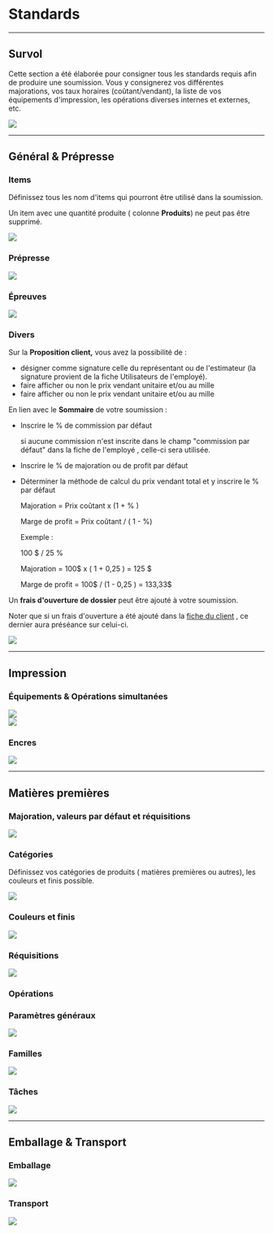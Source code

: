 # Standards

  

* * *
## Survol

Cette section a été élaborée pour consigner tous les standards requis afin de produire une soumission. Vous y consignerez vos différentes majorations, vos taux horaires (coûtant/vendant), la liste de vos équipements d'impression, les opérations diverses internes et externes, etc.

![](../../static/img/Parametres_Standards_1.png)
  

* * *
## Général & Prépresse

### Items

Définissez tous les nom d'items qui pourront être utilisé dans la soumission.

Un item avec une quantité produite ( colonne **Produits**) ne peut pas être supprimé.

![](../../static/img/Parametres_Standards_2.png)

  

### Prépresse

  

![](../../static/img/Parametres_Standards_3.png)

  
  

### Épreuves

![](../../static/img/Parametres_Standards_4.png)

  
### Divers

Sur la **Proposition client,** vous avez la possibilité de :

*   désigner comme signature celle du représentant ou de l'estimateur (la signature provient de la fiche Utilisateurs de l'employé).
*   faire afficher ou non le prix vendant unitaire et/ou au mille
*   faire afficher ou non le prix vendant unitaire et/ou au mille
    
En lien avec le **Sommaire** de votre soumission :

*   Inscrire le % de commission par défaut
    
    si aucune commission n'est inscrite dans le champ "commission par défaut" dans la fiche de l'employé , celle-ci sera utilisée.

*   Inscrire le % de majoration ou de profit par défaut

*   Déterminer la méthode de calcul du prix vendant total et y inscrire le % par défaut
    
    Majoration = Prix coûtant x (1 + % )
    
    Marge de profit = Prix coûtant / ( 1 - %)
    
      
    
    Exemple :
    
    100 $ / 25 %
    
    Majoration = 100$ x ( 1 + 0,25 ) = 125 $
    
    Marge de profit = 100$ / (1 - 0,25 ) = 133,33$
    
 
Un **frais d'ouverture de dossier** peut être ajouté à votre soumission.

Noter que si un frais d'ouverture a été ajouté dans la [fiche du client](../04-Contacts/clients.md) , ce dernier aura préséance sur celui-ci.

![](../../static/img/Parametres_Standards_5.png)  
  

  
  

* * *
## Impression

### Équipements & Opérations simultanées

![](../../static/img/Parametres_Standards_7.png)  
![](../../static/img/Parametres_Standards_8.png) 

  
  

### Encres

  ![](../../static/img/Parametres_Standards_9.png) 

 
  
  

* * *

## Matières premières

### Majoration, valeurs par défaut et réquisitions

![](../../static/img/Parametres_Standards_10.png)  

  
  

### Catégories

Définissez vos catégories de produits ( matières premières ou autres), les couleurs et finis possible.

  

![](../../static/img/Parametres_Standards_11.png) 

  
  
### Couleurs et finis

![](../../static/img/Parametres_Standards_12.png) 

  

### Réquisitions

![](../../static/img/Parametres_Standards_13.png) 

  

### Opérations

### Paramètres généraux

![](../../static/img/Parametres_Standards_14.png) 


### Familles

![](../../static/img/Parametres_Standards_15.png) 

### Tâches

![](../../static/img/Parametres_Standards_16.png) 

  


* * *

## Emballage & Transport

  

### Emballage
![](../../static/img/Parametres_Standards_17.png) 

### Transport

![](../../static/img/Parametres_Standards_18.png) 